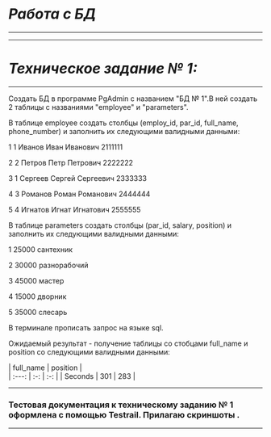 # ***Работа с БД***
-----------------------------------
-----------------------------------
# ***Техническое задание № 1:***
-----------------------------------
  Создать БД в программе PgAdmin с названием "БД № 1".В ней создать 2 таблицы с названиями  "employee" и "parameters".

В таблице employee создать столбцы (employ_id, par_id, full_name, phone_number) и заполнить их следующими валидными данными:

  1 1 Иванов Иван Иванович 2111111
  
  2 2 Петров Петр Петрович 2222222
  
  3 1 Сергеев Сергей Сергеевич 2333333
  
  4 3 Романов Роман Романович 2444444
  
  5 4 Игнатов Игнат Игнатович 2555555
  

В таблице parameters создать столбцы (par_id, salary, position) и заполнить их следующими валидными данными:

  1 25000 сантехник
  
  2 30000 разнорабочий
  
  3 45000 мастер
  
  4 15000 дворник
  
  5 35000 слесарь

В терминале прописать запрос на языке sql.

Ожидаемый результат - получение таблицы со стобцами full_name и position со следующими валидными данными:

| full_name | position |  
| :---:   | :-: | :-: |
| Seconds | 301 | 283 |
***
### Тестовая документация к техническому заданию № 1 оформлена с помощью Testrail. Прилагаю скриншоты .
***


